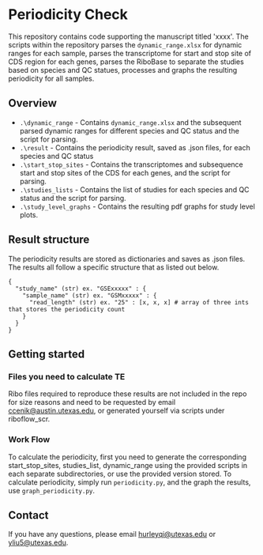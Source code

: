 # Periodicity Check

This repository contains code supporting the manuscript titled 'xxxx'. The scripts within the repository parses the `dynamic_range.xlsx` for dynamic ranges for each sample, 
parses the transcriptome for start and stop site of CDS region for each genes, parses the RiboBase to separate the studies based on species and QC statues, processes and graphs
the resulting periodicity for all samples. 

## Overview 

* `.\dynamic_range` - Contains `dynamic_range.xlsx` and the subsequent parsed dynamic ranges for different species and QC status and the script for parsing.  
* `.\result` - Contains the periodicity result, saved as .json files, for each species and QC status
* `.\start_stop_sites` - Contains the transcriptomes and subsequence start and stop sites of the CDS for each genes, and the script for parsing. 
* `.\studies_lists` - Contains the list of studies for each species and QC status and the script for parsing. 
* `.\study_level_graphs` - Contains the resulting pdf graphs for study level plots. 

## Result structure

The periodicity results are stored as dictionaries and saves as .json files. The results all follow a specific structure that as listed out below. 

```
{
  "study_name" (str) ex. "GSExxxxx" : {
    "sample_name" (str) ex. "GSMxxxxx" : {
      "read_length" (str) ex. "25" : [x, x, x] # array of three ints that stores the periodicity count
    }
  }
}
```

## Getting started

### Files you need to calculate TE
Ribo files required to reproduce these results are not included in the repo for size reasons and need to be requested by email ccenik@austin.utexas.edu, or generated yourself via scripts under riboflow_scr.

### Work Flow
To calculate the periodicity, first you need to generate the corresponding start_stop_sites, studies_list, dynamic_range using the provided scripts in each separate subdirectories, or use the provided version stored. 
To calculate periodicity, simply run `periodicity.py`, and the graph the results, use `graph_periodicity.py`. 

## Contact
If you have any questions, please email hurleyqi@utexas.edu or yliu5@utexas.edu.
